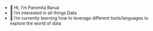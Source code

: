 - 👋 Hi, I’m Paromita Barua
- 👀 I’m interested in all things Data
- 🌱 I’m currently learning how to leverage different tools/languages to explore the world of data

<!---
pb1305/pb1305 is a ✨ special ✨ repository because its `README.md` (this file) appears on your GitHub profile.
You can click the Preview link to take a look at your changes.
--->
